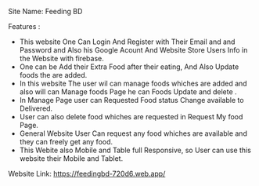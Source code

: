 Site Name: Feeding BD

Features : 
* This website One Can Login And Register with Their Email and and Password and Also his Google Acount And Website Store Users Info in the Website with firebase.
* One can be Add their Extra Food after their eating, And Also Update foods the are added.
* In this website The user wil can manage foods whiches are added and also will can Manage foods Page he can Foods Update and delete .
* In Manage Page user can Requested Food status Change available to Delivered.
*  User can also delete food whiches are requested in Request My food Page.
* General Website User Can request any food whiches are available and they can freely get any food.
* This Webite also Mobile and Table full Responsive, so User can use this website their Mobile and Tablet.


Website Link:  https://feedingbd-720d6.web.app/